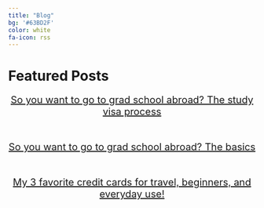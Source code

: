 ```yaml
---
title: "Blog"
bg: '#63BD2F'
color: white
fa-icon: rss
---
```


# Featured Posts

<div style="text-align: center; font-size: 20px; text-decoration: none;">

<a href="https://blog.flynnrachel.com/visa/" target="_blank">So you want to go to grad school abroad? The study visa process</a>    
<br>
<br>
<a href="https://blog.flynnrachel.com/masters/" target="_blank">So you want to go to grad school abroad? The basics</a>  
<br>
<br>
<a href="https://blog.flynnrachel.com/credit-cards/" target="_blank">My 3 favorite credit cards for travel, beginners, and everyday use!</a>

</div>
